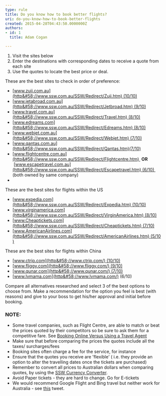 ```yaml
---
type: rule
title: Do you know how to book better flights?
uri: do-you-know-how-to-book-better-flights
created: 2015-04-28T04:43:50.0000000Z
authors:
- id: 1
  title: Adam Cogan

---
```


1. Visit the sites below
2. Enter the destinations with corresponding dates to receive a quote from each site
3. Use the quotes to locate the best price or deal.

 


These are the best sites to check in order of preference:

- [www.zuji.com.au](http&#58;//www.ssw.com.au/SSW/Redirect/Zuji.htm) (10/10)
- [www.jetabroad.com.au](http&#58;//www.ssw.com.au/SSW/Redirect/Jetbroad.htm) (9/10)
- [www.travel.com.au](http&#58;//www.ssw.com.au/SSW/Redirect/Travel.htm) (8/10)
- [www.edreams.com](http&#58;//www.ssw.com.au/SSW/Redirect/Edreams.htm) (8/10)
- [www.webjet.com.au](http&#58;//www.ssw.com.au/SSW/Redirect/Webjet.htm) (7/10)
- [www.qantas.com.au](http&#58;//www.ssw.com.au/SSW/Redirect/Qantas.htm)(7/10)
- [www.flightcentre.com.au](http&#58;//www.ssw.com.au/SSW/Redirect/Flightcentre.htm)  **OR**  [www.escapetravel.com.au](http&#58;//www.ssw.com.au/SSW/Redirect/Escapetravel.htm) (6/10) 
(both owned by same company)
- 


These are the best sites for flights within the US

- [www.expedia.com](http&#58;//www.ssw.com.au/SSW/Redirect/Expedia.htm) (10/10)
- [www.virginamerica.com](http&#58;//www.ssw.com.au/SSW/Redirect/VirginAmerica.htm) (8/10)
- [www.Cheaptickets.com](http&#58;//www.ssw.com.au/SSW/Redirect/Cheaptickets.htm) (7/10)
- [www.AmericanAirlines.com](http&#58;//www.ssw.com.au/SSW/Redirect/AmericanAirlines.htm) (5/10)








These are the best sites for flights within China

- [www.ctrip.com](http&#58;//www.ctrip.com/) (10/10)
- [www.fliggy.com](http&#58;//www.fliggy.com/) (9/10)
- [www.qunar.com](http&#58;//www.qunar.com/) (7/10)
- [www.lvmama.com](http&#58;//www.lvmama.com/) (6/10)




Compare all alternatives researched and select 3 of the best options to choose from. Make a recommendation for the option you feel is best (with reasons) and give to your boss to get his/her approval and initial before booking.

### NOTE:


- Some travel companies, such as Flight Centre, are able to match or beat the prices quoted by their competitors so be sure to ask them for a competitive fare. See [Booking Online Versus Using a Travel Agent](http&#58;//aussietraveladvice.com/travel-advice-travel-tips/booking-a-holiday-online-versus-travel-agent/)
- Make sure that before comparing the prices the quotes include all the taxes/ surcharges/fees
- Booking sites often charge a fee for the service, for instance
- Ensure that the quotes you receive are 'flexible' ( i.e. they provide an option to alter the travelling dates once the tickets are purchased)
- Remember to convert all prices to Australian dollars when comparing quotes, by using the [SSW Currency Converter](http&#58;//www.ssw.com.au/ssw/Shop/OtherCurrency.asp).
- Avoid Paper tickets - they are hard to change. Go for E-tickets
- We would recommend Google Flight and Bing travel but neither work for Australia - see [this](https&#58;//twitter.com/AdamCogan/status/413225774192537600) tweet.
